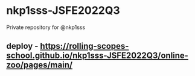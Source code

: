 # nkp1sss-JSFE2022Q3
Private repository for @nkp1sss

## deploy - https://rolling-scopes-school.github.io/nkp1sss-JSFE2022Q3/online-zoo/pages/main/
